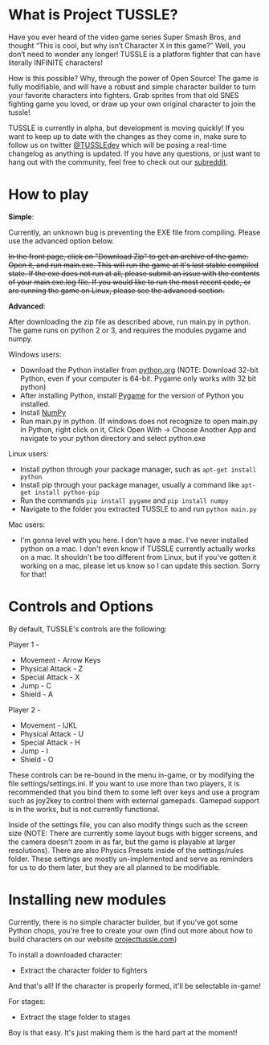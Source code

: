 # What is Project TUSSLE?
Have you ever heard of the video game series Super Smash Bros, and thought “This is cool, but why isn’t Character X in this game?” Well, you don’t need to wonder any longer! TUSSLE is a platform fighter that can have literally INFINITE characters!

How is this possible? Why, through the power of Open Source! The game is fully modifiable, and will have a robust and simple character builder to turn your favorite characters into fighters. Grab sprites from that old SNES fighting game you loved, or draw up your own original character to join the tussle!

TUSSLE is currently in alpha, but development is moving quickly! If you want to keep up to date with the changes as they come in, make sure to follow us on twitter [@TUSSLEdev](https://twitter.com/TUSSLEdev) which will be posing a real-time changelog as anything is updated. If you have any questions, or just want to hang out with the community, feel free to check out our [subreddit](https://www.reddit.com/r/projectTUSSLE).

# How to play
**Simple**:

Currently, an unknown bug is preventing the EXE file from compiling. Please use the advanced option below.

~~In the front page, click on "Download Zip" to get an archive of the game. Open it, and run main.exe. This will run the game at it's last stable compiled state. If the exe does not run at all, please submit an issue with the contents of your main.exe.log file. If you would like to run the most recent code, or are running the game on Linux, please see the advanced section.~~

**Advanced**:

After downloading the zip file as described above, run main.py in python. The game runs on python 2 or 3, and requires the modules pygame and numpy.

Windows users:
* Download the Python installer from [python.org](https://www.python.org/downloads/windows/) (NOTE: Download 32-bit Python, even if your computer is 64-bit. Pygame only works with 32 bit python)
* After installing Python, install [Pygame](http://pygame.org/download.shtml) for the version of Python you installed.
* Install [NumPy](http://www.scipy.org/scipylib/download.html)
* Run main.py in python. (If windows does not recognize to open main.py in Python, right click on it, Click Open With -> Choose Another App and navigate to your python directory and select python.exe

Linux users:
* Install python through your package manager, such as `apt-get install python`
* Install pip through your package manager, usually a command like `apt-get install python-pip`
* Run the commands `pip install pygame` and `pip install numpy`
* Navigate to the folder you extracted TUSSLE to and run `python main.py`

Mac users:
* I'm gonna level with you here. I don't have a mac. I've never installed python on a mac. I don't even know if TUSSLE currently actually works on a mac. It shouldn't be too different from Linux, but if you've gotten it working on a mac, please let us know so I can update this section. Sorry for that!

# Controls and Options
By default, TUSSLE's controls are the following:

Player 1 -
* Movement - Arrow Keys
* Physical Attack - Z
* Special Attack - X
* Jump - C
* Shield - A

Player 2 - 
* Movement - IJKL
* Physical Attack - U
* Special Attack - H
* Jump - I
* Shield - O

These controls can be re-bound in the menu in-game, or by modifying the file settings/settings.ini. If you want to use more than two players, it is recommended that you bind them to some left over keys and use a program such as joy2key to control them with external gamepads. Gamepad support is in the works, but is not currently functional.

Inside of the settings file, you can also modify things such as the screen size (NOTE: There are currently some layout bugs with bigger screens, and the camera doesn't zoom in as far, but the game is playable at larger resolutions). There are also Physics Presets inside of the settings/rules folder. These settings are mostly un-implemented and serve as reminders for us to do them later, but they are all planned to be modifiable.

# Installing new modules
Currently, there is no simple character builder, but if you've got some Python chops, you're free to create your own (find out more about how to build characters on our website [projecttussle.com](http://projecttussle.com/))

To install a downloaded character:
* Extract the character folder to fighters

And that's all! If the character is properly formed, it'll be selectable in-game!

For stages:
* Extract the stage folder to stages

Boy is that easy. It's just making them is the hard part at the moment!
